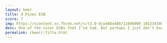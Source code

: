 ```yaml
---
layout: beer
title: 4 Pines ESB
score: 7
img: https://scontent.xx.fbcdn.net/v/t1.0-0/p480x480/11666089_10153438038438745_5192310955658972737_n.jpg?oh=0e8ae5b701797c25b5bdcd3972cc0824&oe=591EE2B4
desc: One of the nicer ESBs that I’ve had. But perhaps I just don’t know what an ESB is supposed to taste like
permalink: /beer/:title.html
---
```

